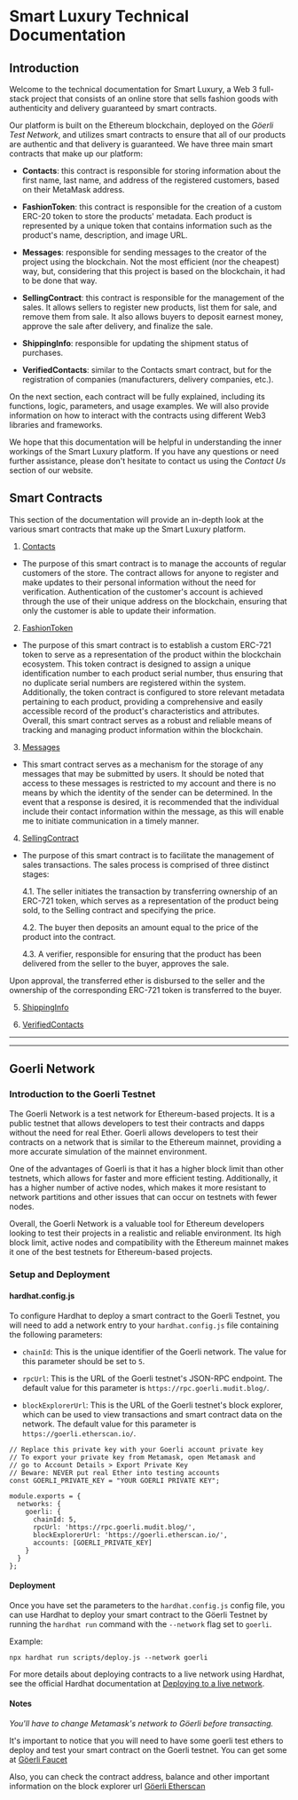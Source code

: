 # Smart Luxury Technical Documentation

## Introduction

Welcome to the technical documentation for Smart Luxury, a Web 3 full-stack project that consists of an online store that sells fashion goods with authenticity and delivery guaranteed by smart contracts.

Our platform is built on the Ethereum blockchain, deployed on the _Göerli Test Network_, and utilizes smart contracts to ensure that all of our products are authentic and that delivery is guaranteed. We have three main smart contracts that make up our platform:

- **Contacts**: this contract is responsible for storing information about the first name, last name, and address of the registered customers, based on their MetaMask address.

- **FashionToken**: this contract is responsible for the creation of a custom ERC-20 token to store the products' metadata. Each product is represented by a unique token that contains information such as the product's name, description, and image URL.

- **Messages**: responsible for sending messages to the creator of the project using the blockchain. Not the most efficient (nor the cheapest) way, but, considering that this project is based on the blockchain, it had to be done that way.

- **SellingContract**: this contract is responsible for the management of the sales. It allows sellers to register new products, list them for sale, and remove them from sale. It also allows buyers to deposit earnest money, approve the sale after delivery, and finalize the sale.

- **ShippingInfo**: responsible for updating the shipment status of purchases.

- **VerifiedContacts**: similar to the Contacts smart contract, but for the registration of companies (manufacturers, delivery companies, etc.).

On the next section, each contract will be fully explained, including its functions, logic, parameters, and usage examples. We will also provide information on how to interact with the contracts using different Web3 libraries and frameworks.

We hope that this documentation will be helpful in understanding the inner workings of the Smart Luxury platform. If you have any questions or need further assistance, please don't hesitate to contact us using the _Contact Us_ section of our website.

## Smart Contracts

This section of the documentation will provide an in-depth look at the various smart contracts that make up the Smart Luxury platform.

1. [Contacts](Contacts.md)

- The purpose of this smart contract is to manage the accounts of regular customers of the store. The contract allows for anyone to register and make updates to their personal information without the need for verification. Authentication of the customer's account is achieved through the use of their unique address on the blockchain, ensuring that only the customer is able to update their information.

2. [FashionToken](FashionToken.md)

- The purpose of this smart contract is to establish a custom ERC-721 token to serve as a representation of the product within the blockchain ecosystem. This token contract is designed to assign a unique identification number to each product serial number, thus ensuring that no duplicate serial numbers are registered within the system. Additionally, the token contract is configured to store relevant metadata pertaining to each product, providing a comprehensive and easily accessible record of the product's characteristics and attributes. Overall, this smart contract serves as a robust and reliable means of tracking and managing product information within the blockchain.

3. [Messages](Messages.md)

- This smart contract serves as a mechanism for the storage of any messages that may be submitted by users. It should be noted that access to these messages is restricted to my account and there is no means by which the identity of the sender can be determined. In the event that a response is desired, it is recommended that the individual include their contact information within the message, as this will enable me to initiate communication in a timely manner.

4. [SellingContract](SellingContract.md)

- The purpose of this smart contract is to facilitate the management of sales transactions. The sales process is comprised of three distinct stages:

  4.1. The seller initiates the transaction by transferring ownership of an ERC-721 token, which serves as a representation of the product being sold, to the Selling contract and specifying the price.

  4.2. The buyer then deposits an amount equal to the price of the product into the contract.

  4.3. A verifier, responsible for ensuring that the product has been delivered from the seller to the buyer, approves the sale.

Upon approval, the transferred ether is disbursed to the seller and the ownership of the corresponding ERC-721 token is transferred to the buyer.

5. [ShippingInfo](ShippingInfo.md)

6. [VerifiedContacts](VerifiedContacts.md)

---

---

## Goerli Network

### Introduction to the Goerli Testnet

The Goerli Network is a test network for Ethereum-based projects. It is a public testnet that allows developers to test their contracts and dapps without the need for real Ether. Goerli allows developers to test their contracts on a network that is similar to the Ethereum mainnet, providing a more accurate simulation of the mainnet environment.

One of the advantages of Goerli is that it has a higher block limit than other testnets, which allows for faster and more efficient testing. Additionally, it has a higher number of active nodes, which makes it more resistant to network partitions and other issues that can occur on testnets with fewer nodes.

Overall, the Goerli Network is a valuable tool for Ethereum developers looking to test their projects in a realistic and reliable environment. Its high block limit, active nodes and compatibility with the Ethereum mainnet makes it one of the best testnets for Ethereum-based projects.

### Setup and Deployment

#### hardhat.config.js

To configure Hardhat to deploy a smart contract to the Goerli Testnet, you will need to add a network entry to your `hardhat.config.js` file containing the following parameters:

- `chainId`: This is the unique identifier of the Goerli network. The value for this parameter should be set to `5`.

- `rpcUrl`: This is the URL of the Goerli testnet's JSON-RPC endpoint. The default value for this parameter is `https://rpc.goerli.mudit.blog/`.

- `blockExplorerUrl`: This is the URL of the Goerli testnet's block explorer, which can be used to view transactions and smart contract data on the network. The default value for this parameter is `https://goerli.etherscan.io/`.

```
// Replace this private key with your Goerli account private key
// To export your private key from Metamask, open Metamask and
// go to Account Details > Export Private Key
// Beware: NEVER put real Ether into testing accounts
const GOERLI_PRIVATE_KEY = "YOUR GOERLI PRIVATE KEY";

module.exports = {
  networks: {
    goerli: {
      chainId: 5,
      rpcUrl: 'https://rpc.goerli.mudit.blog/',
      blockExplorerUrl: 'https://goerli.etherscan.io/',
      accounts: [GOERLI_PRIVATE_KEY]
    }
  }
};
```

#### Deployment

Once you have set the parameters to the `hardhat.config.js` config file, you can use Hardhat to deploy your smart contract to the Göerli Testnet by running the `hardhat run` command with the `--network` flag set to `goerli`.

Example:

```
npx hardhat run scripts/deploy.js --network goerli
```

For more details about deploying contracts to a live network using Hardhat, see the official Hardhat documentation at [Deploying to a live network](https://hardhat.org/tutorial/deploying-to-a-live-network).

#### Notes

_You'll have to change Metamask's network to Göerli before transacting._

It's important to notice that you will need to have some goerli test ethers to deploy and test your smart contract on the Goerli testnet. You can get some at [Göerli Faucet](https://goerli-faucet.slock.it/)

Also, you can check the contract address, balance and other important information on the block explorer url [Göerli Etherscan](https://goerli.etherscan.io/)
